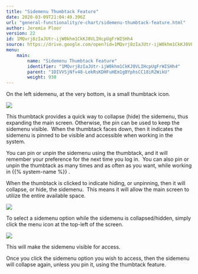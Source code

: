 ```yaml
---
title: "Sidemenu Thumbtack Feature"
date: 2020-03-09T21:04:49.396Z
url: "general-functionality/e-chart/sidemenu-thumbtack-feature.html"
author: Jeremia Ploor
version: 22
id: 1MQvrj8zIaJUtr-ijW0khm1CkKJ0VLIHcpUgFrWISHh4
source: https://drive.google.com/open?id=1MQvrj8zIaJUtr-ijW0khm1CkKJ0VLIHcpUgFrWISHh4
menu:
    main:
        name: "Sidemenu Thumbtack Feature"
        identifier: "1MQvrj8zIaJUtr-ijW0khm1CkKJ0VLIHcpUgFrWISHh4"
        parent: "1DIVVSjNfv48-LekRsKDHFuHEm1gBYphsCC18iR2WikU"
        weight: 930
---
```

On the left sidemenu, at the very bottom, is a small thumbtack icon.

![](../../external_files/cfd4571f9b6614102b4af7443b7c6fcf.png)

This thumbtack provides a quick way to collapse (hide) the sidemenu, thus expanding the main screen. Otherwise, the pin can be used to keep the sidemenu visible.  When the thumbtack faces down, then it indicates the sidemenu is pinned to be visible and accessible when working in the system.

You can pin or unpin the sidemenu using the thumbtack, and it will remember your preference for the next time you log in.  You can also pin or unpin the thumbtack as many times and as often as you want, while working in {{% system-name %}} .

When the thumbtack is clicked to indicate hiding, or unpinning, then it will collapse, or hide, the sidemenu.  This means it will allow the main screen to utilize the entire available space.

![](../../external_files/b816b612b708f816b9f8ea5d0d88ef41.png)

To select a sidemenu option while the sidemenu is collapsed/hidden, simply click the menu icon at the top-left of the screen.   

![](../../external_files/be09ef47de3467023c55b19add99b003.png)

This will make the sidemenu visible for access.

Once you click the sidemenu option you wish to access, then the sidemenu will collapse again, unless you pin it, using the thumbtack feature.



